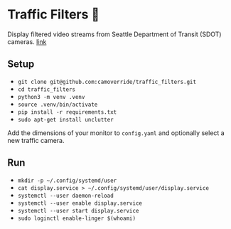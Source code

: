 # Traffic Filters 👀

Display filtered video streams from Seattle Department of Transit (SDOT) cameras.
[link](https://web.seattle.gov/Travelers/)


## Setup

- `git clone git@github.com:camoverride/traffic_filters.git`
- `cd traffic_filters`
- `python3 -m venv .venv`
- `source .venv/bin/activate`
- `pip install -r requirements.txt`
- `sudo apt-get install unclutter`

Add the dimensions of your monitor to `config.yaml` and optionally
select a new traffic camera.


## Run

- `mkdir -p ~/.config/systemd/user`
- `cat display.service > ~/.config/systemd/user/display.service`
- `systemctl --user daemon-reload`
- `systemctl --user enable display.service`
- `systemctl --user start display.service`
- `sudo loginctl enable-linger $(whoami)`
